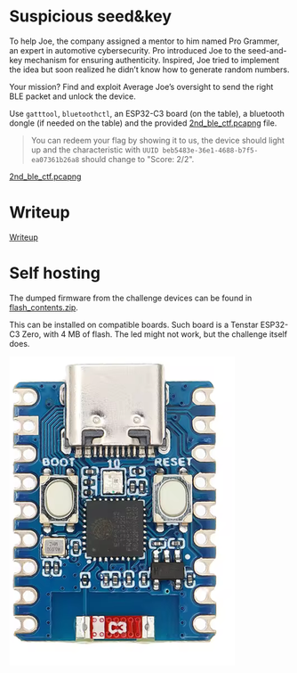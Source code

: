 # Suspicious seed&key

To help Joe, the company assigned a mentor to him named Pro Grammer, an expert in automotive cybersecurity. Pro introduced Joe to the seed-and-key mechanism for ensuring authenticity. Inspired, Joe tried to implement the idea but soon realized he didn’t know how to generate random numbers.

Your mission? Find and exploit Average Joe’s oversight to send the right BLE packet and unlock the device.

Use `gatttool`, `bluetoothctl`, an ESP32-C3 board (on the table), a bluetooth dongle (if needed on the table) and the provided [2nd_ble_ctf.pcapng](files/2nd_ble_ctf.pcapng) file.

> You can redeem your flag by showing it to us, the device should light up and the characteristic with `UUID beb5483e-36e1-4688-b7f5-ea07361b26a8` should change to "Score: 2/2".

[2nd_ble_ctf.pcapng](files/2nd_ble_ctf.pcapng)

# Writeup

[Writeup](WRITEUP.md)

# Self hosting

The dumped firmware from the challenge devices can be found in [flash_contents.zip](../Finals_Hardware_It_will_Just_Work/workdir/flash_contents.zip).

This can be installed on compatible boards. Such board is a Tenstar ESP32-C3 Zero, with 4 MB of flash. The led might not work, but the challenge itself does.

![](../Finals_Hardware_It_will_Just_Work/screenshots/1.png)



